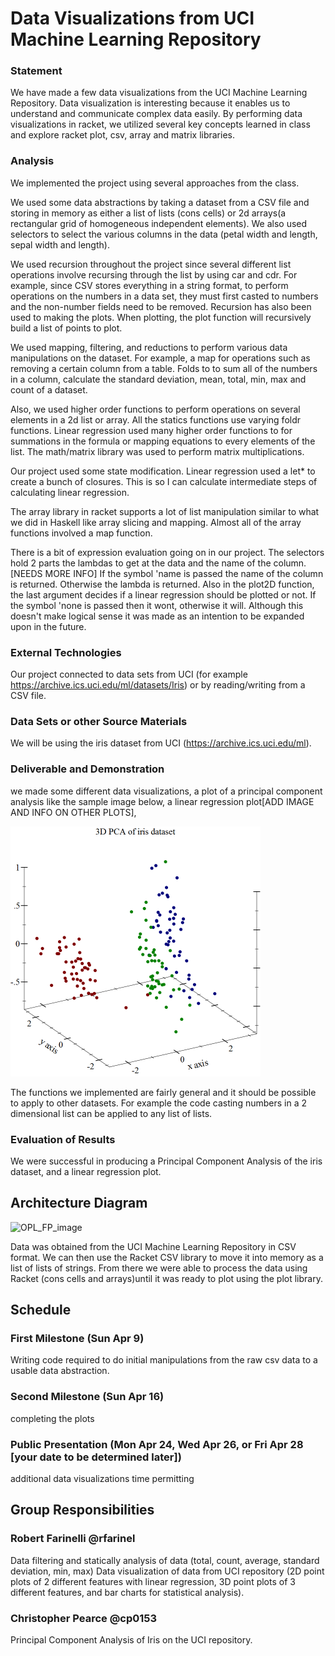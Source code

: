 # Data Visualizations from UCI Machine Learning Repository

### Statement
We have made a few data visualizations from the UCI Machine Learning Repository. Data visualization is interesting
because it enables us to understand and communicate complex data easily. By performing data visualizations in racket, we
utilized several key concepts learned in class and explore racket plot, csv, array and matrix 
libraries.

### Analysis

We implemented the project using several approaches from the class.

We used some data abstractions by taking a dataset from a CSV file and storing in memory as either a list of lists 
(cons cells) or 2d arrays(a rectangular grid of homogeneous independent elements). We also used selectors to select the 
various columns in the data (petal width and length, sepal width and length).

We used recursion throughout the project since several different list operations involve recursing through the 
list by using car and cdr. For example, since CSV stores everything in a string format, to perform operations on the 
numbers in a data set, they must first casted to numbers and the non-number fields need to be removed. Recursion has 
also been used to making the plots. When plotting, the plot function will recursively build a list of points to plot.

We used mapping, filtering, and reductions to perform various data manipulations on the dataset. For example, a map for 
operations such as removing a certain column from a table. Folds to to sum all of the numbers in a column, calculate the 
standard deviation, mean, total, min, max and count of a dataset. 

Also, we used higher order functions to perform operations on several elements in a 2d list or array. All the statics 
functions use varying foldr functions. Linear regression used many higher order functions to for summations in the 
formula or mapping equations to every elements of the list. The math/matrix library was used to perform matrix multiplications.

Our project used some state modification. Linear regression used a let* to create a bunch of closures. This
is so I can calculate intermediate steps of calculating linear regression. 

The array library in racket supports a lot of list manipulation similar to what we did in Haskell like 
array slicing and mapping. Almost all of the array functions involved a map function.

There is a bit of expression evaluation going on in our project. The selectors hold 2 parts the lambdas to get at the data
and the name of the column.[NEEDS MORE INFO] If the symbol 'name is passed the name of the column is returned. Otherwise the lambda is returned.
Also in the plot2D function, the last argument decides if a linear regression should be plotted or not. If the symbol 'none is
passed then it wont, otherwise it will. Although this doesn't make logical sense it was made as an intention to be expanded upon
in the future.



### External Technologies

Our project connected to data sets from UCI (for example https://archive.ics.uci.edu/ml/datasets/Iris) or by
reading/writing from a CSV file.

### Data Sets or other Source Materials

We will be using the iris dataset from UCI (https://archive.ics.uci.edu/ml).

### Deliverable and Demonstration

we made some different data visualizations, a plot of a principal component analysis like the sample image 
below, a linear regression plot[ADD IMAGE AND INFO ON OTHER PLOTS], 

![pca image](/pca.png?raw=true "pca image")

The functions we implemented are fairly general and it should be possible to apply to other datasets. 
For example the code casting numbers in a 2 dimensional list can be applied to any list of lists. 

### Evaluation of Results
We were successful in producing a Principal Component Analysis of the iris dataset, and a linear
regression plot. 

## Architecture Diagram

![OPL_FP_image](/OPL_FP.png?raw=true "OPLFP image")

Data was obtained from the UCI Machine Learning Repository in CSV format. We can then use the Racket CSV library to
move it into memory as a list of lists of strings. From there we were able to  process the data using Racket 
(cons cells and arrays)until it was ready to plot using the plot library.

## Schedule


### First Milestone (Sun Apr 9)

Writing code required to do initial manipulations from the raw csv data to a usable data abstraction.

### Second Milestone (Sun Apr 16)
completing the plots

### Public Presentation (Mon Apr 24, Wed Apr 26, or Fri Apr 28 [your date to be determined later])
additional data visualizations time permitting 

## Group Responsibilities

### Robert Farinelli @rfarinel
Data filtering and statically analysis of data (total, count, average, standard deviation, min, max)
Data visualization of data from UCI repository (2D point plots of 2 different features with linear regression, 
3D point plots of 3 different features, and bar charts for statistical analysis).

### Christopher Pearce @cp0153
Principal Component Analysis of Iris on the UCI repository.
